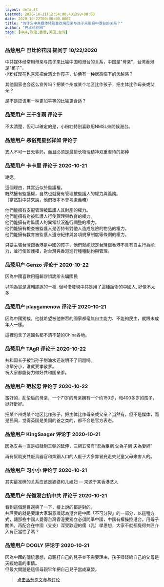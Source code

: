 ```yaml
---
layout: default
Lastmod: 2020-10-21T12:54:00.401298+00:00
date: 2020-10-22T00:00:00.000Z
title: "为什么中共媒体特别喜欢用母亲与孩子来形容中港台的关系？"
author: "巴比伦花园"
tags: [中共,政治,香港,美国,台湾]
---
```



### 品葱用户 **巴比伦花园** 提问于 10/22/2020
    
中共媒体经常用母亲与孩子来比喻中国和港台的关系，中国是"母亲"，台湾香港是"孩子"，  
小粉红现在也喜欢把台湾比作孩子，仿佛有一种居高临下的优越感？  
  
其他国家也会这么宣传吗？把某个州或某个地区比作孩子，把主体比作母亲或父亲？  
  
是不是应该用一种更加平等的比喻更合适？
    
                

### 品葱用户 **三千冬雨** 评论于 
        
不太清楚，但可以確定的是，小粉紅特別喜歡用NMSL來問候港台。
        
                

### 品葱用户 **恶俗克星张祥如** 评论于 
        
支人不可一日无爹妈，而且必须是最擅长物理精神双重虐待的那种
        
                

### 品葱用户 **卡卡里** 评论于 2020-10-21
        
謝邀。  
  
這個理由，其實近似於監護權。  
既然擁有監護權，自然也就擁有管理被監護人的權力與義務。  
（當然對中共來說，他們根本不會考慮義務）  
  
他們能擁有支配管理被監護人其財產的權力。  
他們能擁有對被監護人行使管理與教育的權力。  
他們能擁有對監護人的異常狀況進行調整的權力。  
他們能擁有檢查被監護人是否持有對他人造成危險的物品的權力。  
他們能擁有教育被監護人遵守紀律與各項規章制度等條例的權力。  
  
只要主張台灣跟香港是中國的孩子，他們就能認定台灣跟香港不具有自主行為能力，並行使監護權，對台灣與香港進行種種制約與管理。
        
                

### 品葱用户 **Genzo** 评论于 2020-10-22
        
因為中國喜歡用邏輯謬誤詭辯去騙國民  
  
以喻為實是邏輯謬誤的一種. 但可惜發現中共是用了這種話術的中國人, 好像不太多
        
                

### 品葱用户 **playgamenow** 评论于 2020-10-21
        
因為中國獨裁，他就希望被他併吞的國家都毫無自主能力、不能夠民主，就跟未成年人一樣。  
  
這裡包含了連國名都不清不楚的China各地。
        
                

### 品葱用户 **TAgR** 评论于 2020-10-22
        
共和国长子被当孙子刮油水还说明不了问题吗。  
谁辈分小，谁就要孝敬爹。  
祝大家都能努力做好共和国亲爹。
        
                

### 品葱用户 **范松忠** 评论于 2020-10-22
        
蛮好的，乱伦后的母亲，一个71岁的母亲拥有一个约150岁，和400多岁的孩子，挺好挺好。  
  
把某个州或某个地区比作孩子，把主体比作母亲或父亲？当然有，但不是媒体，而是民间，觉得英国是美国的爸之类的，都不会是官方表态。
        
                

### 品葱用户 **KingSaager** 评论于 2020-10-21
        
因為支共一直是奴隸制王朝的延伸，三綱五常有“君為臣綱 父為子綱 夫為妻綱”  
  
再有幫助支共販賣器官和煉銅人口的人販子大多靠冒充走失兒童父母來害人的。
        
                

### 品葱用户 **习小小** 评论于 2020-10-21
        
其实最准确的关系应该是婆婆和儿媳妇 -- 来源于某香港艺人
        
                

### 品葱用户 **光復港台抗中共** 评论于 2020-10-21
        
看到這個題目還笑了一下，樓上說的都是對的。  
共匪要的就是要讓大家潛意識認為港台是中國「不可分裂」的一部分，以這種方式，讓那些中國人覺得台灣香港要獨立必須問準中國，中國有權操控港台。用母子關係，再配合在中國（支支）深受歡迎的儒（乳）學思想，大家不就都覺得共匪介入有正當性了嗎？
        
                

### 品葱用户 **DOGLY** 评论于 2020-10-21
        
因為中國的傳統思想，母親打自己的兒子並不需要理由，孩子賺錢給自己的父母是天經地義的事情。  
但最大問題是這個母親早年把自己兒子當成棄嬰。
        
                





> [点击品葱原文参与讨论](https://pincong.rocks/question/32507)

